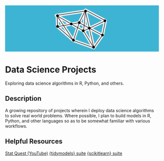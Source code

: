 ![Data Science Project Banner](./data-science-proj-banner.jpg)

# Data Science Projects

Exploring data science algorithms in R, Python, and others. 

## Description

A growing repository of projects wherein I deploy data science algorithms to solve real world problems. Where possible, I plan to build models in R, Python, and other languages so as to be somewhat familiar with various workflows. 

## Helpful Resources

[Stat Quest (YouTube)](https://www.youtube.com/@statquest)
[{tidymodels} suite](https://www.tidymodels.org/)
[{scikitlearn} suite](https://scikit-learn.org/stable/)